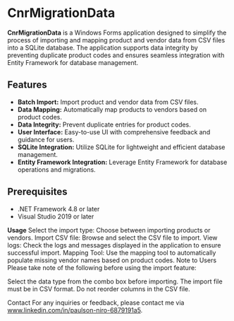 # CnrMigrationData

**CnrMigrationData** is a Windows Forms application designed to simplify the process of importing and mapping product and vendor data from CSV files into a SQLite database. The application supports data integrity by preventing duplicate product codes and ensures seamless integration with Entity Framework for database management.

## Features

- **Batch Import:** Import product and vendor data from CSV files.
- **Data Mapping:** Automatically map products to vendors based on product codes.
- **Data Integrity:** Prevent duplicate entries for product codes.
- **User Interface:** Easy-to-use UI with comprehensive feedback and guidance for users.
- **SQLite Integration:** Utilize SQLite for lightweight and efficient database management.
- **Entity Framework Integration:** Leverage Entity Framework for database operations and migrations.

## Prerequisites

- .NET Framework 4.8 or later
- Visual Studio 2019 or later
  
**Usage**
Select the import type: Choose between importing products or vendors.
Import CSV file: Browse and select the CSV file to import.
View logs: Check the logs and messages displayed in the application to ensure successful import.
Mapping Tool: Use the mapping tool to automatically populate missing vendor names based on product codes.
Note to Users
Please take note of the following before using the import feature:

Select the data type from the combo box before importing.
The import file must be in CSV format.
Do not reorder columns in the CSV file.

Contact
For any inquiries or feedback, please contact me via www.linkedin.com/in/paulson-niro-6879191a5.
